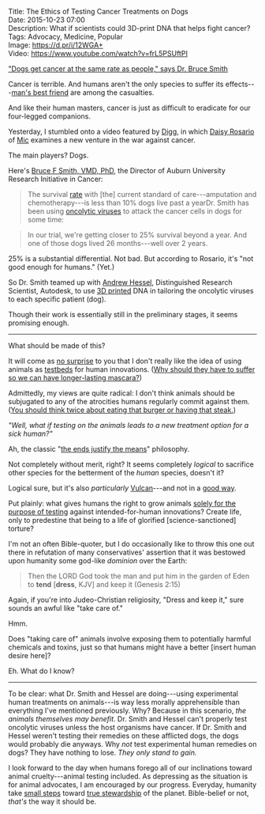 Title: The Ethics of Testing Cancer Treatments on Dogs  
Date: 2015-10-23 07:00  
Description: What if scientists could 3D-print DNA that helps fight cancer?  
Tags: Advocacy, Medicine, Popular  
Image: https://d.pr/i/12WGA+  
Video: https://www.youtube.com/watch?v=frL5PSUftPI  

["Dogs get cancer at the same rate as people," says Dr. Bruce Smith][0]

Cancer is terrible. And humans aren't the only species to suffer its effects---[man's best friend][1] are among the casualties.

And like their human masters, cancer is just as difficult to eradicate for our four-legged companions.

Yesterday, I stumbled onto a video featured by [Digg][2], in which [Daisy Rosario][3] of [Mic][4] examines a new venture in the war against cancer. 

The main players? Dogs. 

Here's [Bruce F Smith, VMD, PhD][5], the Director of Auburn University Research Initiative in Cancer:

> The survival [rate][6] with [the] current standard of care---amputation and chemotherapy---is less than 10% dogs live past a yearDr. Smith has been using [oncolytic viruses][7] to attack the cancer cells in dogs for some time:

> In our trial, we're getting closer to 25% survival beyond a year. And one of those dogs lived 26 months---well over 2 years.

25% is a substantial differential. Not bad. But according to Rosario, it's "not good enough for humans." (Yet.)

So Dr. Smith teamed up with [Andrew Hessel][8], Distinguished Research Scientist, Autodesk, to use [3D printed][9] DNA in tailoring the oncolytic viruses to each specific patient (dog).

Though their work is essentially still in the preliminary stages, it seems promising enough.

***

What should be made of this?

It will come as [no surprise][10] to you that I don't really like the idea of using animals as [testbeds][11] for human innovations. ([Why should they have to suffer so we can have longer-lasting mascara?][12]) 

Admittedly, my views are quite radical: I don't think animals should be subjugated to any of the atrocities humans regularly commit against them. ([You should think twice about eating that burger or having that steak.][13])

*"Well, what if testing on the animals leads to a new treatment option for a sick human?"*

Ah, the classic "[the ends justify the means][14]" philosophy. 

Not completely without merit, right? It seems completely *logical* to sacrifice other species for the betterment of the *human* species, doesn't it? 

Logical sure, but it's also *particularly* [Vulcan][15]---and not in a [good way][16].

Put plainly: what gives humans the right to grow animals [solely for the purpose of testing][17] against intended-for-human innovations? Create life, only to predestine  that being to a life of glorified [science-sanctioned] torture?

I'm not an often Bible-quoter, but I do occasionally like to throw this one out there in refutation of many conservatives' assertion that it was bestowed upon humanity some god-like *dominion* over the Earth:

> Then the LORD God took the man and put him in the garden of Eden to **tend** [**dress**, KJV] and keep it (Genesis 2:15)

Again, if you're into Judeo-Christian religiosity, "Dress and keep it," sure sounds an awful like "take care of." 

Hmm. 

Does "taking care of" animals involve exposing them to potentially harmful chemicals and toxins, just so that humans might have a better [insert human desire here]?

Eh. What do I know?

***

To be clear: what Dr. Smith and Hessel are doing---using experimental human treatments on animals---is way less morally apprehensible than everything I've mentioned previously. Why? Because in this scenario, *the animals themselves may benefit*. Dr. Smith and Hessel can't properly test oncolytic viruses unless the host organisms have cancer. If Dr. Smith and Hessel weren't testing their remedies on these afflicted dogs, the dogs would probably die anyways. Why *not* test experimental human remedies on dogs? They have nothing to lose. *They only stand to gain.*

I look forward to the day when humans forego all of our inclinations toward animal cruelty---animal testing included. As depressing as the situation is for animal advocates, I am encouraged by our progress. Everyday, humanity take [small steps][19] toward [true stewardship][20] of the planet. Bible-belief or not, *that's* the way it should be.

[0]: https://d.pr/i/12WGA+ "The Ethics of Testing Cancer Treatments on Dogs"
[1]: http://www.urbandictionary.com/define.php?term=Man%27s+Best+Friend&amp;defid=4026604 "Urban Dictionary: 'Man's Best Friend'"
[2]: http://digg.com/video/dogs-cancer-cure "Digg piece on testing cancer treatments on dogs"
[3]: http://twitter.com/itsdmr "Daisy Rosario's Twitter account"
[4]: http://mic.com "Mic"
[5]: https://www.avma.org/KB/Resources/Reference/BiomedicalResearch/highlight/Pages/Smith.aspx "Dr. Smith's profile"
[6]: [...]
[7]: https://en.wikipedia.org/wiki/Oncolytic_virus "Wikipedia: Oncolytic Virus"
[8]: http://autodeskresearch.com/people/andrewhessel "Andrew Hessel's profile"
[9]: https://en.wikipedia.org/wiki/3D_printing "Wikipedia: 3D Printing"
[10]: /tags/Animals "Posts tagged 'Animals'"
[11]: /2015/3/3/testing-allergy-remedies-on-animals-still "'Testing Allergy Remedies on Animals Still'"
[12]: http://www.humanesociety.org/issues/cosmetic_testing/qa/questions_answers.html "Human Society of the United States: Cosmetic Testing on Animals"
[13]: http://www.farmsanctuary.org/learn/factory-farming/ "Farm Sanctuary: Factory Farming"
[14]: https://en.wikipedia.org/wiki/Consequentialism "Wikipedia: Consequentialism"
[15]: https://en.wikipedia.org/wiki/Vulcan_(Star_Trek#Emotion) "Wikipedia: Vulcan Emotions"
[16]: https://www.youtube.com/watch?v=fHAOWLhrxhQ  "YouTube: Spock's Death - Star Trek II: The Wrath Of Khan"
[17]: https://en.wikipedia.org/wiki/Laboratory_mouse "Wikipedia: Laboratory mice"
[19]: http://www.humanesociety.org/about/departments/animals_research.html?credit=web_id93480558 "Human Society of the United States: Animals Research"
[20]: http://www.peta.org/action/stop-animals-being-killed-by-military/ "PETA petition to keep animals from being killed needlessly"